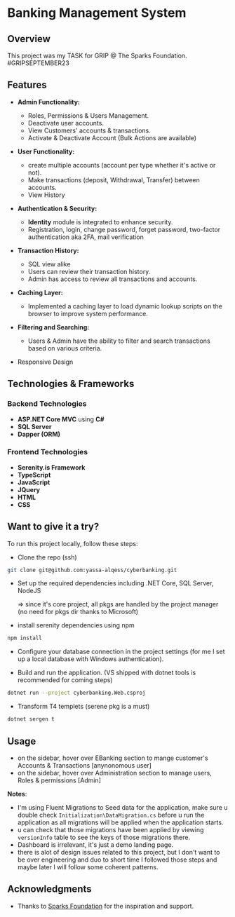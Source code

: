# Banking Management System

## Overview
This project was my TASK for GRIP @ The Sparks Foundation. #GRIPSEPTEMBER23

## Features
- **Admin Functionality:**
  - Roles, Permissions & Users Management.
  - Deactivate user accounts.
  - View Customers' accounts & transactions.
  - Activate & Deactivate Account (Bulk Actions are available) 

- **User Functionality:**
  - create multiple accounts (account per type whether it's active or not).
  - Make transactions (deposit, Withdrawal, Transfer) between accounts.
  - View History

- **Authentication & Security:**
  - **Identity** module is integrated to enhance security.
  - Registration, login, change password, forget password, two-factor authentication aka 2FA, mail verification

- **Transaction History:**
  - SQL view alike 
  - Users can review their transaction history.
  - Admin has access to review all transactions and accounts.

- **Caching Layer:**
  - Implemented a caching layer to load dynamic lookup scripts on the browser to improve system performance.

- **Filtering and Searching:**
  - Users & Admin have the ability to filter and search transactions based on various criteria.
- Responsive Design
  
## Technologies & Frameworks
### Backend Technologies
- **ASP.NET Core MVC** using **C#**
- **SQL Server**
- **Dapper (ORM)**

### Frontend Technologies
- **Serenity.is Framework**
- **TypeScript**
- **JavaScript**
- **JQuery**
- **HTML**
- **CSS**

## Want to give it a try?
To run this project locally, follow these steps:

- Clone the repo (ssh)

```bash
git clone git@github.com:yassa-alqess/cyberbanking.git
```

- Set up the required dependencies including .NET Core, SQL Server, NodeJS

  => since it's core project, all pkgs are handled by the project manager (no need for pkgs dir thanks to Microsoft)
  
- install serenity dependencies using npm

```bash
npm install
```

- Configure your database connection in the project settings (for me I set up a local database with Windows authentication).
  
- Build and run the application. (VS shipped with dotnet tools is recommended for coming steps)

```bash
dotnet run --project cyberbanking.Web.csproj
```
- Transform T4 templets (serene pkg is a must)

```bash
dotnet sergen t
```

## Usage
- on the sidebar, hover over EBanking section to mange customer's Accounts & Transactions [anynonomous user]
- on the sidebar, hover over Administration section to manage users, Roles & permissions [Admin]


**Notes**: 

- I'm using Fluent Migrations to Seed data for the application, make sure u double check `Initialization\DataMigration.cs` before u run the application
as all migrations will be applied when the application starts.
- u can check that those migrations have been applied by viewing `versionInfo` table to see the keys of those migrations there.
- Dashboard is irrelevant, it's just a demo landing page.
- there is alot of design issues related to this project, but I don't want to be over engineering and duo to short time I followed those steps and maybe later I will follow some coherent patterns.



## Acknowledgments
- Thanks to [Sparks Foundation](https://www.thesparksfoundationsingapore.org/) for the inspiration and support.
